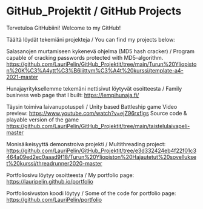 # GitHub_Projektit / GitHub Projects

Tervetuloa GitHubiini!
Welcome to my GitHub!

Täältä löydät tekemiäni projekteja /
You can find my projects below:


Salasanojen murtamiseen kykenevä ohjelma (MD5 hash cracker) /
Program capable of cracking passwords protected with MD5-algorithm.
https://github.com/LauriPelin/GitHub_Projektit/tree/main/Turun%20Yliopiston%20K%C3%A4ytt%C3%B6liittym%C3%A4t%20kurssi/template-a4-2021-master

Hunajayrityksellemme tekemäni nettisivut löytyvät osoitteesta /
Family business web page that I built:
https://lempihunaja.fi/

Täysin toimiva laivanupotuspeli /
Unity based Battleship game
Video preview: https://www.youtube.com/watch?v=ejZ96rxflgs
Source code & playable version of the game https://github.com/LauriPelin/GitHub_Projektit/tree/main/taistelulaivapeli-master

Monisäikeisyyttä demonstroiva projekti /
Multithreading project: https://github.com/LauriPelin/GitHub_Projektit/tree/e3d332424eb4f22f01c3464a09ed2ec0aaad9f18/Turun%20Yliopiston%20Hajautetut%20sovellukset%20kurssi/threadrunner2020-master

Portfoliosivu löytyy osoitteesta /
My portfolio page:
https://lauripelin.github.io/portfolio

Portfoliosivuston koodi löytyy /
Some of the code for portfolio page:
https://github.com/LauriPelin/portfolio

